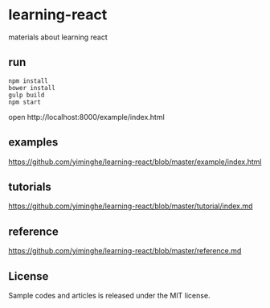 # learning-react

materials about learning react

## run

```
npm install
bower install
gulp build
npm start
```

open  http://localhost:8000/example/index.html

## examples

https://github.com/yiminghe/learning-react/blob/master/example/index.html

## tutorials

https://github.com/yiminghe/learning-react/blob/master/tutorial/index.md

## reference

https://github.com/yiminghe/learning-react/blob/master/reference.md


## License

Sample codes and articles is released under the MIT license.